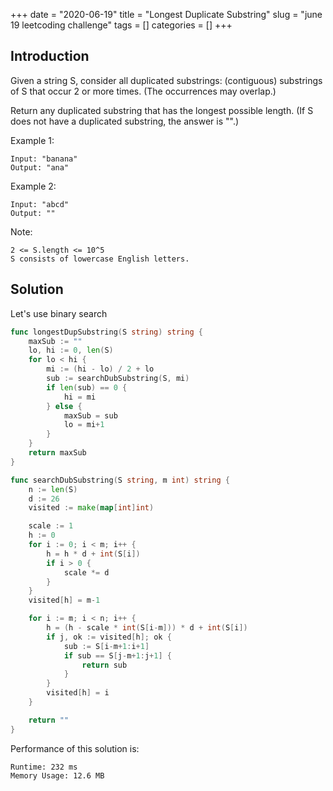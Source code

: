 +++
date = "2020-06-19"
title = "Longest Duplicate Substring"
slug = "june 19 leetcoding challenge"
tags = []
categories = []
+++

## Introduction

Given a string S, consider all duplicated substrings: (contiguous) substrings of S that occur 2 or more times.  (The occurrences may overlap.)

Return any duplicated substring that has the longest possible length.  (If S does not have a duplicated substring, the answer is "".)


Example 1:
```
Input: "banana"
Output: "ana"
```

Example 2:
```
Input: "abcd"
Output: ""
```

Note:
```
2 <= S.length <= 10^5
S consists of lowercase English letters.
```

## Solution

Let's use binary search

``` go
func longestDupSubstring(S string) string {
    maxSub := ""
    lo, hi := 0, len(S)
    for lo < hi {
        mi := (hi - lo) / 2 + lo
        sub := searchDubSubstring(S, mi)
        if len(sub) == 0 {
            hi = mi
        } else {
            maxSub = sub
            lo = mi+1
        }
    }
    return maxSub
}

func searchDubSubstring(S string, m int) string {
    n := len(S)
    d := 26
    visited := make(map[int]int)

    scale := 1
    h := 0
    for i := 0; i < m; i++ {
        h = h * d + int(S[i])
        if i > 0 {
            scale *= d
        }
    }
    visited[h] = m-1

    for i := m; i < n; i++ {
        h = (h - scale * int(S[i-m])) * d + int(S[i])
        if j, ok := visited[h]; ok {
            sub := S[i-m+1:i+1]
            if sub == S[j-m+1:j+1] {
                return sub
            }
        }
        visited[h] = i
    }

    return ""
}
```

Performance of this solution is:
```
Runtime: 232 ms
Memory Usage: 12.6 MB
```
